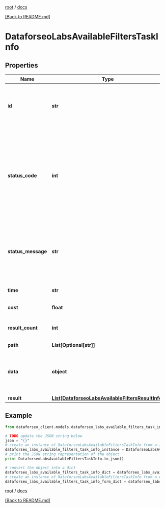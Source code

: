 [root](./../ "root") / [docs](./ "docs")

[[Back to README.md]](./../README.md "[Back to README.md]")

# DataforseoLabsAvailableFiltersTaskInfo

## Properties

Name | Type | Description | Notes
------------ | ------------- | ------------- | -------------
**id** | **str** | task identifier unique task identifier in our system in the UUID format | [optional]
**status_code** | **int** | status code of the task generated by DataForSEO, can be within the following range: 10000-60000 you can find the full list of the response codes here | [optional]
**status_message** | **str** | informational message of the task you can find the full list of general informational messages here | [optional]
**time** | **str** | execution time, seconds | [optional]
**cost** | **float** | total tasks cost, USD | [optional]
**result_count** | **int** | number of elements in the result array | [optional]
**path** | **List[Optional[str]]** | URL path | [optional]
**data** | **object** | contains the same parameters that you specified in the POST request | [optional]
**result** | [**List[DataforseoLabsAvailableFiltersResultInfo]**](DataforseoLabsAvailableFiltersResultInfo.md) |  | [optional]

## Example

```python
from dataforseo_client.models.dataforseo_labs_available_filters_task_info import DataforseoLabsAvailableFiltersTaskInfo

# TODO update the JSON string below
json = "{}"
# create an instance of DataforseoLabsAvailableFiltersTaskInfo from a JSON string
dataforseo_labs_available_filters_task_info_instance = DataforseoLabsAvailableFiltersTaskInfo.from_json(json)
# print the JSON string representation of the object
print DataforseoLabsAvailableFiltersTaskInfo.to_json()

# convert the object into a dict
dataforseo_labs_available_filters_task_info_dict = dataforseo_labs_available_filters_task_info_instance.to_dict()
# create an instance of DataforseoLabsAvailableFiltersTaskInfo from a dict
dataforseo_labs_available_filters_task_info_form_dict = dataforseo_labs_available_filters_task_info.from_dict(dataforseo_labs_available_filters_task_info_dict)
```

  

[root](./../ "root") / [docs](./ "docs")

[[Back to README.md]](./../README.md "[Back to README.md]")